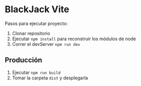 # BlackJack Vite

Pasos para ejecutar proyecto:

1. Clonar repositorio
2. Ejecutar `npm install` para reconstruir los módulos de node
3. Correr el devServer `npm run dev`


## Producción
1. Ejecutar `npm run build` 
2. Tomar la carpeta  `dist` y desplegarla


